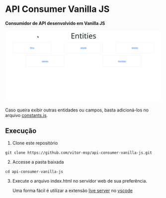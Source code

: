 # API Consumer Vanilla JS

#### Consumidor de API desenvolvido em Vanilla JS

![demonstração](assets/demo.gif)

Caso queira exibir outras entidades ou campos, basta adicioná-los no arquivo [constants.js](scripts/constants.js).

## Execução

1. Clone este repositório
```
git clone https://github.com/vitor-msp/api-consumer-vanilla-js.git
```

2. Accesse a pasta baixada
```
cd api-consumer-vanilla-js
```

3. Execute o arquivo index.html no servidor web de sua preferência.

    Uma forma fácil é utilizar a extensão [live server](https://marketplace.visualstudio.com/items?itemName=ritwickdey.LiveServer) no [vscode](https://code.visualstudio.com/)